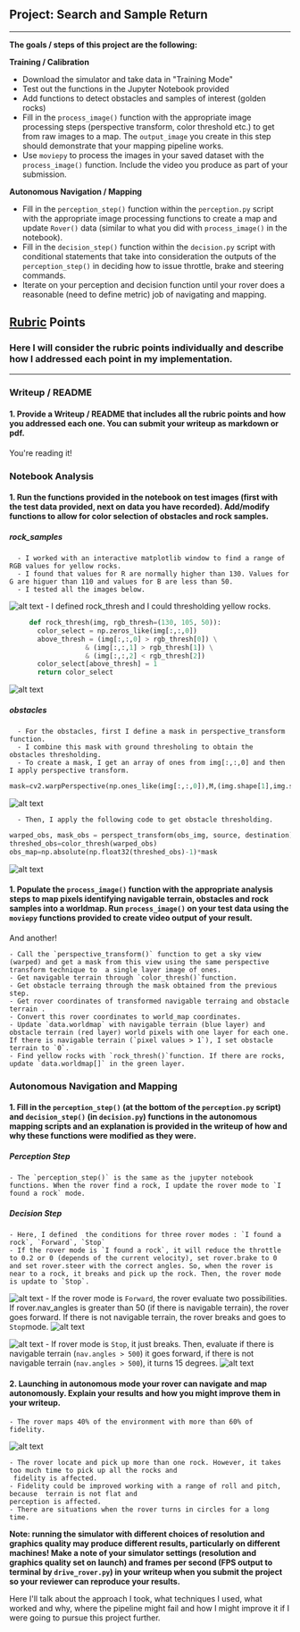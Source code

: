 ## Project: Search and Sample Return
---


**The goals / steps of this project are the following:**  

**Training / Calibration**  

* Download the simulator and take data in "Training Mode"
* Test out the functions in the Jupyter Notebook provided
* Add functions to detect obstacles and samples of interest (golden rocks)
* Fill in the `process_image()` function with the appropriate image processing steps (perspective transform, color threshold etc.) to get from raw images to a map.  The `output_image` you create in this step should demonstrate that your mapping pipeline works.
* Use `moviepy` to process the images in your saved dataset with the `process_image()` function.  Include the video you produce as part of your submission.

**Autonomous Navigation / Mapping**

* Fill in the `perception_step()` function within the `perception.py` script with the appropriate image processing functions to create a map and update `Rover()` data (similar to what you did with `process_image()` in the notebook). 
* Fill in the `decision_step()` function within the `decision.py` script with conditional statements that take into consideration the outputs of the `perception_step()` in deciding how to issue throttle, brake and steering commands. 
* Iterate on your perception and decision function until your rover does a reasonable (need to define metric) job of navigating and mapping.  

[//]: # (Image References)

[rock_images]: ./misc/rock_test_images.JPG
[rock_images_thresh]: ./misc/rock_test_thresh.JPG
[mask_image]: ./misc/mask_image.JPG
[obstacle_thresh]: ./misc/obstacle_thresh.JPG
[forward]: ./misc/forwardmode.png
[rock]: ./misc/I-FoundRock.png
[pickup]: ./misc/picking-up.png
[turning]: ./misc/turning.png
[goal]: ./misc/goalComplete.png


## [Rubric](https://review.udacity.com/#!/rubrics/916/view) Points
### Here I will consider the rubric points individually and describe how I addressed each point in my implementation.  

---
### Writeup / README

#### 1. Provide a Writeup / README that includes all the rubric points and how you addressed each one.  You can submit your writeup as markdown or pdf.  

You're reading it!

### Notebook Analysis
#### 1. Run the functions provided in the notebook on test images (first with the test data provided, next on data you have recorded). Add/modify functions to allow for color selection of obstacles and rock samples.

##### rock_samples
	  - I worked with an interactive matplotlib window to find a range of RGB values for yellow rocks. 
	  - I found that values for R are normally higher than 130. Values for G are higuer than 110 and values for B are less than 50.
	  - I tested all the images below.
![alt text][rock_images]
      - I defined rock_thresh and I could thresholding yellow rocks.
 ```python
      def rock_thresh(img, rgb_thresh=(130, 105, 50)):
    	color_select = np.zeros_like(img[:,:,0])
    	above_thresh = (img[:,:,0] > rgb_thresh[0]) \
                	& (img[:,:,1] > rgb_thresh[1]) \
                	& (img[:,:,2] < rgb_thresh[2])
    	color_select[above_thresh] = 1
    	return color_select
 ```
![alt text][rock_images_thresh]

##### obstacles
	  - For the obstacles, first I define a mask in perspective_transform function.
	  - I combine this mask with ground thresholing to obtain the obstacles thresholding.
	  - To create a mask, I get an array of ones from img[:,:,0] and then I apply perspective transform.

 ```python
mask=cv2.warpPerspective(np.ones_like(img[:,:,0]),M,(img.shape[1],img.shape[0]))
 ```
![alt text][mask_image]

	  - Then, I apply the following code to get obstacle thresholding.

 ```python
warped_obs, mask_obs = perspect_transform(obs_img, source, destination) 
threshed_obs=color_thresh(warped_obs)
obs_map=np.absolute(np.float32(threshed_obs)-1)*mask
```
![alt text][obstacle_thresh]



#### 1. Populate the `process_image()` function with the appropriate analysis steps to map pixels identifying navigable terrain, obstacles and rock samples into a worldmap.  Run `process_image()` on your test data using the `moviepy` functions provided to create video output of your result. 
And another! 

	- Call the `perspective_transform()` function to get a sky view (warped) and get a mask from this view using the same perspective
	transform technique to  a single layer image of ones. 
	- Get navigable terrain through `color_thresh()`function. 
	- Get obstacle terraing through the mask obtained from the previous step.
	- Get rover coordinates of transformed navigable terraing and obstacle terrain . 
	- Convert this rover coordinates to world_map coordinates.
	- Update `data.worldmap` with navigable terrain (blue layer) and obstacle terrain (red layer) world pixels with one layer for each one. If there is navigable terrain (`pixel values > 1`), I set obstacle terrain to `0`.
	- Find yellow rocks with `rock_thresh()`function. If there are rocks, update `data.worldmap[]` in the green layer.

### Autonomous Navigation and Mapping

#### 1. Fill in the `perception_step()` (at the bottom of the `perception.py` script) and `decision_step()` (in `decision.py`) functions in the autonomous mapping scripts and an explanation is provided in the writeup of how and why these functions were modified as they were.

##### Perception Step
	- The `perception_step()` is the same as the jupyter notebook functions. When the rover find a rock, I update the rover mode to `I found a rock` mode.

##### Decision Step
	- Here, I defined  the conditions for three rover modes : `I found a rock`, `Forward`, `Stop`
	- If the rover mode is `I found a rock`, it will reduce the throttle to 0.2 or 0 (depends of the current velocity), set rover.brake to 0 and set rover.steer with the correct angles. So, when the rover is near to a rock, it breaks and pick up the rock. Then, the rover mode is update to `Stop`.
![alt text][rock]
	- If the rover mode is `Forward`, the rover evaluate two possibilities. If rover.nav_angles is greater than 50 (if there is navigable terrain), the rover goes forward. If there is not navigable terrain, the rover breaks and goes to `Stop`mode.
![alt text][forward]

![alt text][pickup]
	- If rover mode is `Stop`, it just breaks. Then, evaluate if there is navigable terrain (`nav.angles > 500`) it goes forward, if there is not navigable terrain (`nav.angles > 500`), it turns 15 degrees.
![alt text][turning]

#### 2. Launching in autonomous mode your rover can navigate and map autonomously.  Explain your results and how you might improve them in your writeup.  
	- The rover maps 40% of the environment with more than 60% of fidelity.

![alt text][goal] 

	- The rover locate and pick up more than one rock. However, it takes too much time to pick up all the rocks and
	 fidelity is affected.
	- Fidelity could be improved working with a range of roll and pitch, because  terrain is not flat and 
	perception is affected.
	- There are situations when the rover turns in circles for a long time.

**Note: running the simulator with different choices of resolution and graphics quality may produce different results, particularly on different machines!  Make a note of your simulator settings (resolution and graphics quality set on launch) and frames per second (FPS output to terminal by `drive_rover.py`) in your writeup when you submit the project so your reviewer can reproduce your results.**

Here I'll talk about the approach I took, what techniques I used, what worked and why, where the pipeline might fail and how I might improve it if I were going to pursue this project further.  




